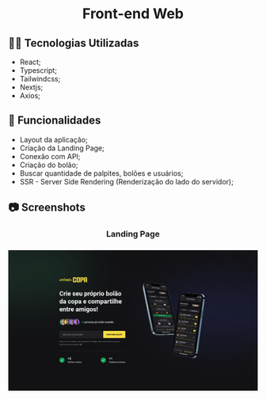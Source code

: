 <h1 align="center">Front-end Web</h1>

## :man_technologist: Tecnologias Utilizadas

- React;
- Typescript;
- Tailwindcss;
- Nextjs;
- Axios;

## :dart: Funcionalidades

- Layout da aplicação;
- Criação da Landing Page;
- Conexão com API;
- Criação do bolão;
- Buscar quantidade de palpites, bolões e usuários;
- SSR - Server Side Rendering (Renderização do lado do servidor);

## :camera: Screenshots

<div align="center">
  <h3 align="center">Landing Page<h3>
  <img src="../.github/Web.png" alt="">
</div>